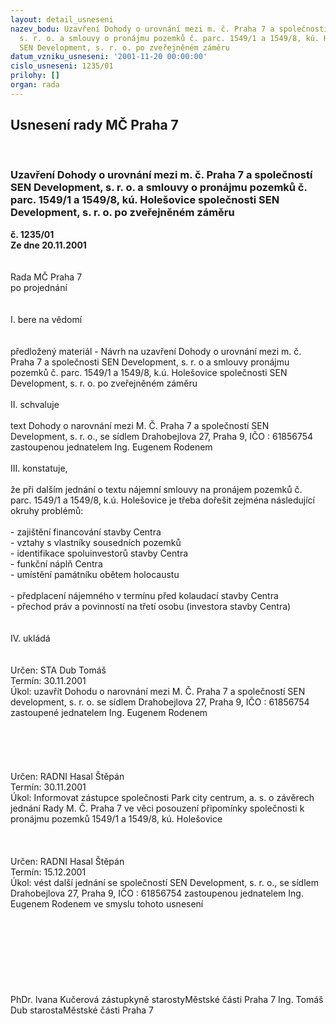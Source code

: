 ```yaml
---
layout: detail_usneseni
nazev_bodu: Uzavření Dohody o urovnání mezi m. č. Praha 7 a společností SEN Development,
  s. r. o. a smlouvy o pronájmu pozemků č. parc. 1549/1 a 1549/8, kú. Holešovice společnosti
  SEN Development, s. r. o. po zveřejněném záměru
datum_vzniku_usneseni: '2001-11-20 00:00:00'
cislo_usneseni: 1235/01
prilohy: []
organ: rada
---
```

<div id="ucUsn_pList" class="usn">
	<span><h2>Usnesení rady MČ Praha 7 </h2>
<br></span><div class="standBody">
<span><h3>Uzavření Dohody o urovnání mezi m. č. Praha 7 a společností SEN Development, s. r. o. a smlouvy o pronájmu pozemků č. parc. 1549/1 a 1549/8, kú. Holešovice společnosti SEN Development, s. r. o. po zveřejněném záměru</h3></span><div class="center">
		<strong>č. 1235/01</strong><br>
	</div>
<div class="center">
		<strong>Ze dne 20.11.2001</strong><br><br>
	</div>
<br>Rada MČ Praha 7<br>po projednání<br><br><br>I.	bere na vědomí<br><br> <br>předložený materiál - Návrh na uzavření Dohody o urovnání mezi m. č. Praha 7 a společnosti SEN Development, s. r. o a smlouvy pronájmu pozemků č. parc. 1549/1 a 1549/8, k.ú. Holešovice společnosti SEN Development, s. r. o. po zveřejněném záměru<br><br>II.	schvaluje <br><br>text Dohody o narovnání mezi M. Č. Praha 7 a společností SEN Development, s. r. o., se sídlem Drahobejlova 27, Praha 9, IČO : 61856754 zastoupenou jednatelem Ing. Eugenem Rodenem<br><br>III.	konstatuje,<br><br>že při dalším jednání o textu nájemní smlouvy na pronájem pozemků č. parc. 1549/1 a 1549/8, k.ú. Holešovice je třeba dořešit zejména následující okruhy problémů:<br><br>- zajištění financování stavby Centra<br>- vztahy s vlastníky sousedních pozemků<br>- identifikace  spoluinvestorů stavby Centra<br>- funkční náplň Centra<br>- umístění památníku obětem holocaustu<br><br>- předplacení nájemného v termínu před kolaudací stavby Centra<br>- přechod práv a povinností na třetí osobu (investora stavby Centra)<br><br><br>IV.	ukládá <br><br> <br>Určen:	STA Dub Tomáš<br>Termín: 30.11.2001<br>Úkol:	uzavřít Dohodu o narovnání mezi M. Č. Praha 7 a společností SEN development, s. r. o. se sídlem Drahobejlova 27, Praha 9, IČO : 61856754 zastoupené jednatelem Ing. Eugenem Rodenem <br> <br><br><br><br> <br>Určen:	RADNI Hasal Štěpán<br>Termín: 30.11.2001<br>Úkol:	Informovat zástupce společnosti Park city centrum, a. s. o závěrech jednání Rady M. Č. Praha 7 ve věci posouzení připomínky společnosti k pronájmu pozemků 1549/1 a 1549/8, kú. Holešovice<br> <br><br> <br>Určen:	RADNI Hasal Štěpán<br>Termín: 15.12.2001<br>Úkol:	vést další jednání se společností SEN Development, s. r. o., se sídlem Drahobejlova 27, Praha 9, IČO : 61856754 zastoupenou jednatelem Ing. Eugenem Rodenem ve smyslu tohoto usnesení<br> <br> <br><br><br><br><br><br><br>PhDr. Ivana Kučerová zástupkyně starostyMěstské části Praha 7	Ing. Tomáš Dub starostaMěstské části Praha 7<br><br>
</div>
</div>